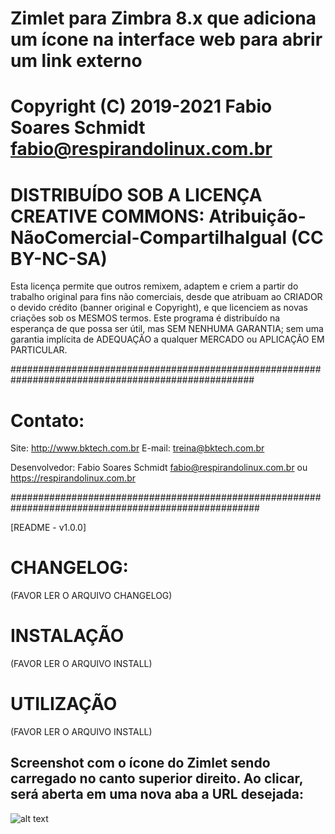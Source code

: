 # Zimlet para Zimbra 8.x que adiciona um ícone na interface web para abrir um link externo

# Copyright (C) 2019-2021  Fabio Soares Schmidt <fabio@respirandolinux.com.br> 

# DISTRIBUÍDO SOB A LICENÇA CREATIVE COMMONS: Atribuição-NãoComercial-CompartilhaIgual (CC BY-NC-SA)

Esta licença permite que outros remixem, adaptem e criem a partir do trabalho original para fins não comerciais, desde que atribuam
ao CRIADOR o devido crédito (banner original e Copyright), e que licenciem as novas criações sob os MESMOS termos. Este programa é 
distribuído na esperança de que possa ser útil, mas SEM NENHUMA GARANTIA; sem uma garantia implícita de ADEQUAÇÃO a qualquer MERCADO ou 
APLICAÇÃO EM PARTICULAR.
 
####################################################################################################
 
# Contato:
 
 Site: <http://www.bktech.com.br>
 E-mail: <treina@bktech.com.br>
 
 Desenvolvedor: Fabio Soares Schmidt <fabio@respirandolinux.com.br> ou <https://respirandolinux.com.br>

#####################################################################################################
										
[README - v1.0.0]

												
# CHANGELOG: 

 (FAVOR LER O ARQUIVO CHANGELOG)

# INSTALAÇÃO
 
 (FAVOR LER O ARQUIVO INSTALL)
 
# UTILIZAÇÃO
 
 (FAVOR LER O ARQUIVO INSTALL)

## Screenshot com o ícone do Zimlet sendo carregado no **canto superior direito**. Ao clicar, será aberta em uma nova aba a URL desejada:

![alt text](https://github.com/BktechBrazil/zimbra-util/raw/master/zimlet_example2.jpg)
